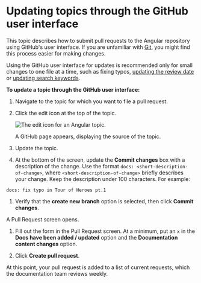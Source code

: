 # Updating topics through the GitHub user interface

This topic describes how to submit pull requests to the Angular repository using GitHub's user interface. If you are unfamiliar with [Git](https://git-scm.com/), you might find this process easier for making changes.

<div class="alert is-important">

Using the GitHub user interface for updates is recommended only for small changes to one file at a time, such as fixing typos, [updating the review date](guide/reviewing-content) or [updating search keywords](guide/updating-search-keywords).

</div>

**To update a topic through the GitHub user interface:**

1. Navigate to the topic for which you want to file a pull request.

1. Click the edit icon at the top of the topic.

   <div class="lightbox">
    <img src="generated/images/guide/contributors-guide/edit-icon.png" alt="The edit icon for an Angular topic.">
   </div>

   A GitHub page appears, displaying the source of the topic.

1. Update the topic.

1. At the bottom of the screen, update the **Commit changes** box with a description of the change. Use the format `docs: <short-description-of-change>`, where `<short-description-of-change>` briefly describes your change. Keep the description under 100 characters. For example:

`docs: fix typo in Tour of Heroes pt.1`

1. Verify that the **create new branch** option is selected, then click **Commit changes**.

A Pull Request screen opens.

1. Fill out the form in the Pull Request screen. At a minimum, put an `x` in the **Docs have been added / updated** option and the **Documentation content changes** option.

1. Click **Create pull request**.

At this point, your pull request is added to a list of current requests, which the documentation team reviews weekly.
